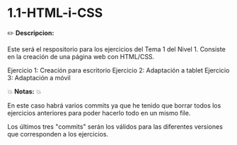 # 1.1-HTML-i-CSS

:pencil2: **Descripcion:**

Este será el respositorio para los ejercicios del Tema 1 del Nivel 1.
Consiste en la creación de una página web con HTML/CSS.

Ejercicio 1: Creación para escritorio
Ejercicio 2: Adaptación a tablet
Ejercicio 3: Adaptación a móvil

:collision: **Notas:** :collision:

En este caso habrá varios commits ya que he tenido que borrar todos los ejercicios anteriores para poder hacerlo todo en un mismo file.

Los últimos tres "commits" serán los válidos para las diferentes versiones que corresponden a los ejercicios.

